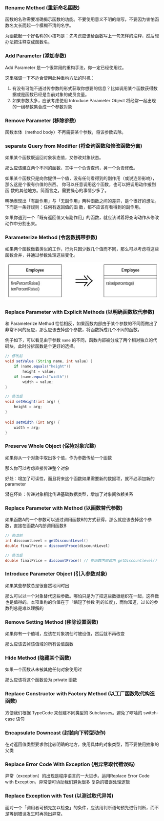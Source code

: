 ### Rename Method (重新命名函数)

函数的名称需要准确揭示函数的功能。不要使用意义不明的缩写，不要因为害怕函数名太长而起一个模糊不清的名字。

为函数起一个好名称的小技巧是：先考虑应该给函数写上一句怎样的注释，然后想办法把注释变成函数名。

### Add Parameter (添加参数)

Add Parameter 是一个很常用的重构手法，你一定已经使用过。

这里强调一下不适合使用此种重构方法的时机：
1. 有没有可能不通过传参数的形式获取你想要的信息？比如调用某个函数获得数据或是函数已经是当前对象的成员变量。
2. 如果参数太多，应该考虑使用 Introduce Parameter Object 将经常一起出现的一组参数集合成一个参数对象

### Remove Parameter (移除参数)

函数本体（method body）不再需要某个参数，将该参数去除。

### separate Query from Modifier (将查询函数和修改函数分离)

如果某个函数既返回对象状态值，又修改对象状态。

那么应该建立两个不同的函数，其中一个负责查询，另一个负责修改。

如果某个函数只是向你提供一个值，没有任何看得到的副作用（或说连带影响），那么这是个很有价值的东西。 你可以任意调用这个函数，也可以把调用动作搬到函 数的其他地方。简而言之，需要操心的事情少多了。

明确表现出「有副作用」与「无副作用」两种函数之间的差异，是个很好的想法。 下而是一条好规则：任何有返回值的函 数，都不应该有看得到的副作用。

如果你遇到一个「既有返回值又有副作用」的函数，就应该试着将查询动作从修改 动作中分割出来。

### Parameterize Method (令函数携带参数)

如果两个函数做着类似的工作，行为只因少数几个值而不同，那么可以考虑将这些函数合并，并通过参数处理这些变化。

![image](../image/parameterize_method.png)

### Replace Parameter with Explicit Methods (以明确函数取代参数)

和 Parameterize Method 恰恰相反，如果函数内部由于某个参数的不同而做出了非常不同的反应，那么应该去掉这个参数，将函数拆成几个不同的函数。

例子如下，可以看见由于参数 `name` 的不同，函数内部被分成了两个相对独立的代码块，此时分拆函数是个更好的选择。

``` Java
// 修改前
void setValue (String name, int value) { 
    if (name.equals("height")) 
        height = value; 
    if (name.equals("width")) 
        width = value; 
}
```

``` Java
// 修改后
void setHeight(int arg) { 
    height = arg; 
}

void setWidth (int arg) { 
    width = arg; 
}
```

### Preserve Whole Object (保持对象完整)

如果你从一个对象中取出多个值，作为参数传给一个函数

那么你可以考虑直接传递整个对象

好处：增加了可读性，而且将来这个函数如果需要新的数据项，就不必添加新的 parameter

潜在坏处：传递对象相比传递基础数据类型，增加了对象间依赖关系

### Replace Parameter with Method (以函数替代参数)

如果函数A的一个参数可以通过调用函数B的方式获得，那么就应该去掉这个参数，直接在函数A内部调用函数B

``` Java
// 修改前
int discountLevel = getDiscountLevel()
double finalPrice = discountProce(discountLevel)
```

``` Java
// 修改后
double finalPrice = discountProce() // 在函数内部调用 getDiscountlevel()
```

### Introduce Parameter Object (引入参数对象)

如果某些参数总是很自然地同时出

那么可以以一个对象替代这些参数。哪怕只是为了把这些数据组织在一起，这样做也是值得的。本项重构的价值在于「缩短了参数 列的长度」，而你知道，过长的参数列总是难以理解的

### Remove Setting Method (移除设置函数)

如果你有一个值域，应该在对象初创时被设值，然后就不再改变

那么应该去掉该值域的所有设值函数

### Hide Method (隐藏某个函数)

如果一个函数从未被其他任何对象使用过

那么应该将这个函数设为 private 函数

### Replace Constructor with Factory Method (以工厂函数取代构造函数)

方便我们根据 TypeCode 来创建不同类型的 Subclasses。避免了啰嗦的 switch-case 语句

### Encapsulate Downcast (封装向下转型动作)

在对返回值类型要求你比较明确的地方，使用具体的对象类型，而不要使用抽象的父类

### Replace Error Code With Exception (用异常取代错误码)

异常（exception）的出现是程序语言的一大进步。运用Replace Error Code with Exception，异常便可协助我们避免很多 复杂的错误处理逻辑

### Replace Exception with Test (以测试取代异常)

面对一个「调用者可预先加以检查」的条件，应该用判断语句预先进行判断，而不是等到错误发生时再抛出异常。









